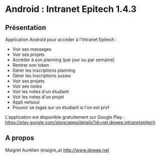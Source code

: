 Android : Intranet Epitech 1.4.3
==============================


Présentation
------------
Application Android pour accéder à l'Intranet Epitech :
- Voir ses messages
- Voir ses projets
- Accéder à son planning (par jour ou par semaine)
- Rentrer son token
- Gérer les inscriptions planning
- Gérer les inscriptions susies
- Voir ses projets
- Voir ses notes
- Voir les notes d'un étudiant
- Voir les notes d'un projet
- Appli netsoul
- Pouvoir se logas sur un étudiant si l'on est prof

L'application est disponible gratuitement sur Google Play : https://play.google.com/store/apps/details?id=net.dewep.intranetepitech


A propos
--------
Maigret Aurélien (maigre_a)
http://www.dewep.net
